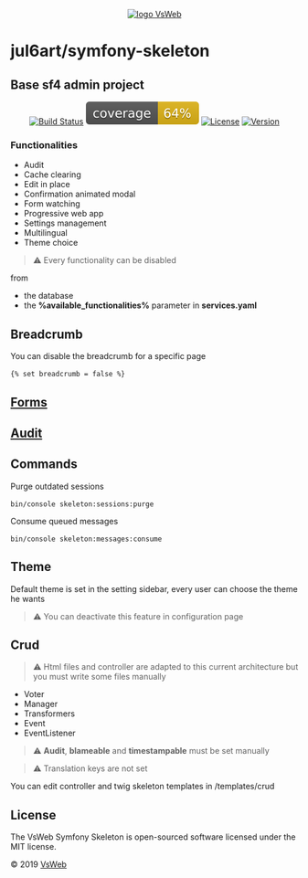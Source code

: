 <p align="center">
    <a href="https://vsweb.be"><img src="https://vsweb.be/userfiles/images/14548837631453228685logo.png" alt="logo VsWeb"></a>
</p>

jul6art/symfony-skeleton
========================
Base sf4 admin project
----------------------

<p align="center">
    <a href="https://jenkins.vsweb.be/job/Symfony%20skeleton/" target="_blank"><img src="https://jenkins.vsweb.be/buildStatus/icon?job=Symfony+skeleton" alt="Build Status"></a>
    <a href="https://github.com/jul6art/symfony-skeleton/blob/master/data/report/coverage.svg" target="_blank"><img src="https://github.com/jul6art/symfony-skeleton/blob/master/data/report/coverage.svg" alt="Code Coverage"></a>
    <a href="https://opensource.org/licenses/MIT" target="_blank"><img src="https://img.shields.io/badge/License-MIT-yellow.svg" alt="License"></a>
    <a href="https://github.com/jul6art/symfony-skeleton" target="_blank"><img src="https://img.shields.io/static/v1?label=stable&message=v1+coming+soon&color=orange" alt="Version"></a>
</p>

### Functionalities

* Audit
* Cache clearing
* Edit in place
* Confirmation animated modal
* Form watching
* Progressive web app
* Settings management
* Multilingual
* Theme choice
    

> :warning: Every functionality can be disabled 

from
* the database
* the **%available_functionalities%** parameter in **services.yaml**

Breadcrumb
----------

You can disable the breadcrumb for a specific page

```twig
{% set breadcrumb = false %}
```

[Forms](/data/doc/FORMS.md)
---------------------------

[Audit](/data/doc/AUDIT.md)
---------------------------

Commands
--------

Purge outdated sessions

```console
bin/console skeleton:sessions:purge
```

Consume queued messages

```console
bin/console skeleton:messages:consume
```

Theme
-----

Default theme is set in the setting sidebar, every user can choose the theme he wants

> :warning: You can deactivate this feature in configuration page

Crud
----

> :warning: Html files and controller are adapted to this current architecture but you must write some files manually

* Voter
* Manager
* Transformers
* Event
* EventListener

> :warning: **Audit**, **blameable** and **timestampable** must be set manually

> :warning: Translation keys are not set

You can edit controller and twig skeleton templates in /templates/crud

License
-------

The VsWeb Symfony Skeleton is open-sourced software licensed under the MIT license.

&copy; 2019 [VsWeb](https://vsweb.be)
